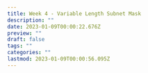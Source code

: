 ```yaml
---
title: Week 4 - Variable Length Subnet Mask
description: ""
date: 2023-01-09T00:00:22.676Z
preview: ""
draft: false
tags: ""
categories: ""
lastmod: 2023-01-09T00:00:56.095Z
---
```

